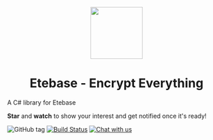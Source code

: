 <p align="center">
  <img width="120" src="https://github.com/etesync/etesync-web/blob/master/src/images/logo.svg" />
  <h1 align="center">Etebase - Encrypt Everything</h1>
</p>

A C# library for Etebase

**Star** and **watch** to show your interest and get notified once it's ready!

![GitHub tag](https://img.shields.io/github/tag/etesync/etebase-csharp.svg)
[![Build Status](https://github.com/etesync/etebase-csharp/workflows/Build/badge.svg)](https://github.com/etesync/etebase-csharp/actions/)
[![Chat with us](https://img.shields.io/badge/chat-IRC%20|%20Matrix%20|%20Web-blue.svg)](https://www.etebase.com/community-chat/)
